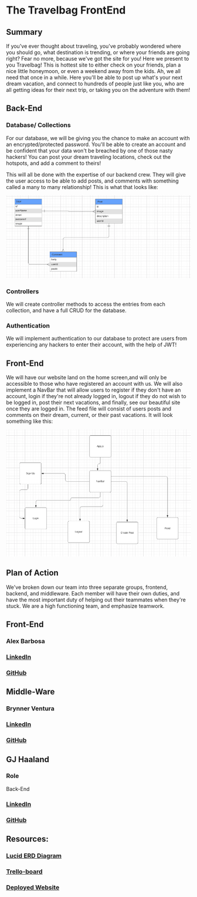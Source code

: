 # The Travelbag FrontEnd

## Summary
If you've ever thought about traveling, you've probably wondered where you should go, what destination is trending, or where your friends are going right? Fear no more, because we've got the site for you! Here we present to you Travelbag! This is hottest site to either check on your friends, plan a nice little honeymoon, or even a weekend away from the kids. Ah, we all need that once in a while. Here you'll be able to post up what's your next dream vacation, and connect to hundreds of people just like you, who are all getting ideas for their next trip, or taking you on the adventure with them! 

## Back-End

### Database/ Collections

For our database, we will be giving you the chance to make an account with an encrypted/protected password. You'll be able to create an account and be confident that your data won't be breached by one of those nasty hackers! You can post your dream traveling locations, check out the hotspots, and add a comment to theirs!

This will all be done with the expertise of our backend crew. They will give the user access to be able to add posts,  and comments with something called a many to many relationship! This is what that looks like:

<img src = "images/backendPicture.png" >

### Controllers

We will create controller methods to access the entries from each collection, and have a full CRUD for the database.

### Authentication

We will implement authentication to our database to protect are users from experiencing any hackers to enter their account, with the help of JWT!

## Front-End

We will have our website land on the home screen,and will only be accessible to those who have registered an account with us. We will also implement a NavBar that will allow users to register if they don't have an account, login if they're not already logged in, logout if they do not wish to be logged in, post their next vacations, and finally, see our beautiful site once they are logged in. The feed file will consist of users posts and comments on their dream, current, or their past vacations. It will look something like this:

<img src = "images/frontendPicture.png" >

## Plan of Action

We've broken down our team into three separate groups, frontend, backend, and middleware. Each member will have their own duties, and have the most important duty of helping out their teammates when they're stuck. We are a high functioning team, and emphasize teamwork.

## Front-End
### Alex Barbosa

### [LinkedIn](https://www.linkedin.com/in/alexbarbosa1/)
### [GitHub](https://github.com/barboa91)

## Middle-Ware
### Brynner Ventura

### [LinkedIn](https://www.linkedin.com/in/brynner-ventura/)
### [GitHub](https://github.com/Brynner03)

## GJ Haaland
### Role
Back-End

### [LinkedIn](https://www.linkedin.com/in/gj-haaland/)
### [GitHub](https://github.com/GG-Haaland)


## Resources:

### [Lucid ERD Diagram](https://lucid.app/lucidchart/a5f575bf-e4c6-4691-9a52-0da71e0476f3/edit?beaconFlowId=C1B346EEF55AC884&invitationId=inv_fcd2cf41-861a-4d1a-8bb2-d379ad521466&page=0_0#)
### [Trello-board](https://trello.com/b/4Yb1PFmX/travel-project)
### [Deployed Website](https://travel222sei.herokuapp.com/)


